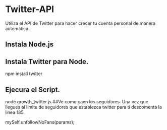 # Twitter-API
  Utiliza el API de Twitter para hacer crecer tu cuenta personal de manera automática.
## Instala Node.js
## Instala Twitter para Node.
  npm install twitter
## Ejecura el Script.
  node growth_twitter.js
##Ve como caen los seguidores.
  Una vez que llegues al limite de seguidores que establezca twitter para ti descomenta la linea 185.

  mySelf.unfollowNoFans(params);
